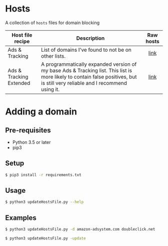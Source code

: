 # Hosts

A collection of `hosts` files for domain blocking

Host file recipe | Description | Raw hosts
---------------- | ----------- |:---------:
Ads & Tracking | List of domains I've found to not be on other lists. | [link](https://raw.githubusercontent.com/lightswitch05/hosts/master/ads-and-tracking.txt)
Ads & Tracking Extended | A programmatically expanded version of my base Ads & Tracking list. This list is more likely to contain false positives, but is still very reliable and I recommend using it. | [link](https://raw.githubusercontent.com/lightswitch05/hosts/master/ads-and-tracking-extended.txt)

# Adding a domain

## Pre-requisites

* Python 3.5 or later
* pip3

## Setup

```bash
$ pip3 install -r requirements.txt
```

## Usage
```bash
$ python3 updateHostsFile.py --help
```

## Examples

```bash
$ python3 updateHostsFile.py -d amazon-adsystem.com doubleclick.net
```

```bash
$ python3 updateHostsFile.py -update
```
